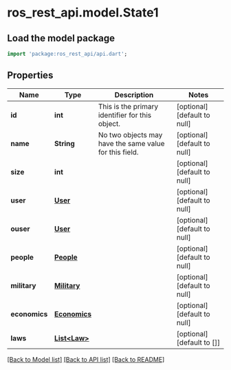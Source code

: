 # ros_rest_api.model.State1

## Load the model package
```dart
import 'package:ros_rest_api/api.dart';
```

## Properties
Name | Type | Description | Notes
------------ | ------------- | ------------- | -------------
**id** | **int** | This is the primary identifier for this object.  | [optional] [default to null]
**name** | **String** | No two objects may have the same value for this field.  | [optional] [default to null]
**size** | **int** |  | [optional] [default to null]
**user** | [**User**](User.md) |  | [optional] [default to null]
**ouser** | [**User**](User.md) |  | [optional] [default to null]
**people** | [**People**](People.md) |  | [optional] [default to null]
**military** | [**Military**](Military.md) |  | [optional] [default to null]
**economics** | [**Economics**](Economics.md) |  | [optional] [default to null]
**laws** | [**List&lt;Law&gt;**](Law.md) |  | [optional] [default to []]

[[Back to Model list]](../README.md#documentation-for-models) [[Back to API list]](../README.md#documentation-for-api-endpoints) [[Back to README]](../README.md)



